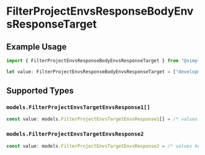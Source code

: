 # FilterProjectEnvsResponseBodyEnvsResponseTarget

## Example Usage

```typescript
import { FilterProjectEnvsResponseBodyEnvsResponseTarget } from "@simplesagar/vercel/models/filterprojectenvsop.js";

let value: FilterProjectEnvsResponseBodyEnvsResponseTarget = ["development"];
```

## Supported Types

### `models.FilterProjectEnvsTargetEnvsResponse1[]`

```typescript
const value: models.FilterProjectEnvsTargetEnvsResponse1[] = /* values here */
```

### `models.FilterProjectEnvsTargetEnvsResponse2`

```typescript
const value: models.FilterProjectEnvsTargetEnvsResponse2 = /* values here */
```

